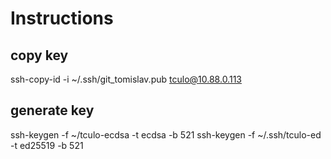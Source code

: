 
# Instructions

## copy key

ssh-copy-id -i ~/.ssh/git_tomislav.pub tculo@10.88.0.113

## generate key

ssh-keygen -f ~/tculo-ecdsa -t ecdsa -b 521
ssh-keygen -f ~/.ssh/tculo-ed -t ed25519 -b 521
